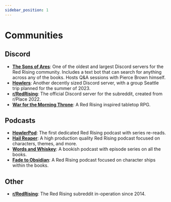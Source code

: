 ```yaml
---
sidebar_position: 1
---
```


# Communities

## Discord
- **[The Sons of Ares](https://discord.gg/865AWxh)**: One of the oldest and largest Discord servers for the Red Rising community. Includes a text bot that can search for anything across any of the books. Hosts Q&A sessions with Pierce Brown himself.
- **[Howlers](https://discord.gg/howlers)**: Another decently sized Discord server, with a group Seattle trip planned for the summer of 2023. 
- **[r/RedRising](https://discord.com/invite/dhKBx2veKh)**: The official Discord server for the subreddit, created from r/Place 2022.
- **[War for the Morning Throne](https://discord.gg/dZ6u3ZREwR)**: A Red Rising inspired tabletop RPG.

## Podcasts
- **[HowlerPod](https://open.spotify.com/show/2ahLeUnAR12KjoNXOkYk1t?si=cfeda6b3ac1a45ce)**: The first dedicated Red Rising podcast with series re-reads.
- **[Hail Reaper](https://open.spotify.com/show/5Hu3TK8JT3Ll28GpyoFJxN?si=d42df57ff6cf4cba)**: A high production quality Red Rising podcast focused on characters, themes, and more.
- **[Words and Whiskey](https://open.spotify.com/show/3NKcq1KEBDM6DIO8pHXUQg?si=5164099c5a7f4df7)**: A bookish podcast with episode series on all the books.
- **[Fade to Obsidian](https://open.spotify.com/show/45JJmo7mVTALW0f2Z1j3TV?si=ed8e6825844240c7)**: A Red Rising podcast focused on character ships within the books.

## Other
- **[r/RedRising](https://www.reddit.com/r/redrising/)**: The Red Rising subreddit in-operation since 2014.

